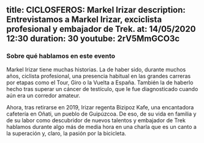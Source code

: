 title: CICLOSFEROS: Markel Irizar 
description: Entrevistamos a Markel Irizar, exciclista profesional y embajador de Trek.
at: 14/05/2020 12:30
duration: 30
youtube: 2rV5MmGCO3c
----
### Sobre qué hablamos en este evento

Markel Irizar tiene muchas historias. La de haber sido, durante muchos años, ciclista profesional, una presencia habitual en las grandes carreras por etapas como el Tour, Giro o la Vuelta a España. También la de haberlo hecho tras superar un cáncer de testículo, que le fue diagnosticado cuando aún era un corredor amateur.

Ahora, tras retirarse en 2019, Irizar regenta Bizipoz Kafe, una encantadora cafetería en Oñati, un pueblo de Guipúzcoa. De eso, de su vida en familia y de su labor como descubridor de nuevos talentos y embajador de Trek hablamos durante algo más de media hora en una charla que es un canto a la superación y, claro, la pasión por la bicicleta. 
